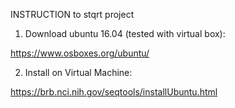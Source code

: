 INSTRUCTION to stqrt project

1. Download ubuntu 16.04 (tested with virtual box):

  https://www.osboxes.org/ubuntu/
  
2. Install on Virtual Machine:

  https://brb.nci.nih.gov/seqtools/installUbuntu.html
